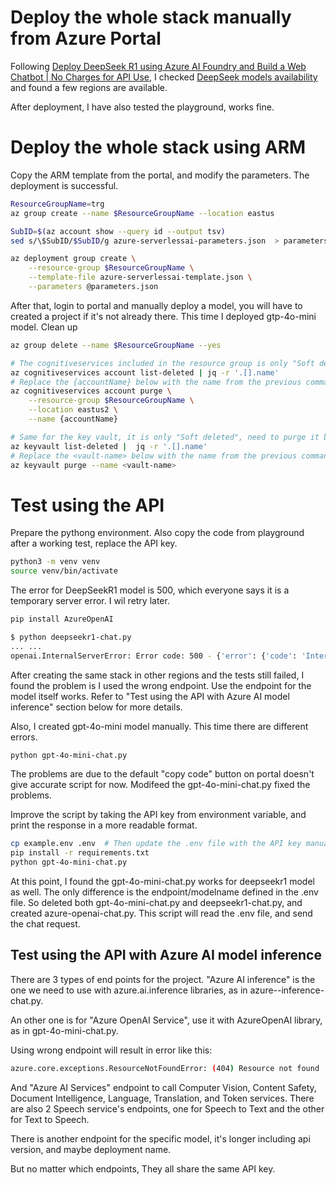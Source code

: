 # Deploy the whole stack manually from Azure Portal
Following [Deploy DeepSeek R1 using Azure AI Foundry and Build a Web Chatbot | No Charges for API Use](https://youtu.be/pj2knBX4S1w?si=I2_7MniDn0Us9bl0), I checked [DeepSeek models availability](https://learn.microsoft.com/en-us/azure/ai-studio/how-to/deploy-models-serverless-availability#deepseek-models-from-microsoft) and found a few regions are available. 

After deployment, I have also tested the playground, works fine.

# Deploy the whole stack using ARM
Copy the ARM template from the portal, and modify the parameters. The deployment is successful.
```bash
ResourceGroupName=trg
az group create --name $ResourceGroupName --location eastus

SubID=$(az account show --query id --output tsv)
sed s/\$SubID/$SubID/g azure-serverlessai-parameters.json  > parameters.json 

az deployment group create \
    --resource-group $ResourceGroupName \
    --template-file azure-serverlessai-template.json \
    --parameters @parameters.json
```
After that, login to portal and manually deploy a model, you will have to created a project if it's not already there. This time I deployed gtp-4o-mini model.
Clean up
```bash
az group delete --name $ResourceGroupName --yes

# The cognitiveservices included in the resource group is only "Soft deleted", need to purge it before create it again.
az cognitiveservices account list-deleted | jq -r '.[].name'
# Replace the {accountName} below with the name from the previous command
az cognitiveservices account purge \
    --resource-group $ResourceGroupName \
    --location eastus2 \
    --name {accountName}

# Same for the key vault, it is only "Soft deleted", need to purge it before create it again.
az keyvault list-deleted |  jq -r '.[].name'
# Replace the <vault-name> below with the name from the previous command
az keyvault purge --name <vault-name>
```
# Test using the API
Prepare the pythong environment. Also copy the code from playground after a working test, replace the API key.
```bash
python3 -m venv venv
source venv/bin/activate
```
The error for DeepSeekR1 model is 500, which everyone says it is a temporary server error. I wil retry later.
```bash
pip install AzureOpenAI

$ python deepseekr1-chat.py 
... ...
openai.InternalServerError: Error code: 500 - {'error': {'code': 'InternalServerError', 'message': 'Backend returned unexpected response. Please contact Microsoft for help.'}}
```
After creating the same stack in other regions and the tests still failed, I found the problem is I used the wrong endpoint. Use the endpoint for the model itself works. Refer to "Test using the API with Azure AI model inference" section below for more details.

Also, I created gpt-4o-mini model manually. This time there are different errors.
```bash
python gpt-4o-mini-chat.py
```
The problems are due to the default "copy code" button on portal doesn't give accurate script for now. Modifeed the gpt-4o-mini-chat.py fixed the problems.

Improve the script by taking the API key from environment variable, and print the response in a more readable format.
```bash
cp example.env .env  # Then update the .env file with the API key manually 
pip install -r requirements.txt 
python gpt-4o-mini-chat.py
```

At this point, I found the gpt-4o-mini-chat.py works for deepseekr1 model as well. The only difference is the endpoint/modelname defined in the .env file. So deleted both gpt-4o-mini-chat.py and deepseekr1-chat.py, and created azure-openai-chat.py. This script will read the .env file, and send the chat request.

## Test using the API with Azure AI model inference
There are 3 types of end points for the project. "Azure AI inference" is the one we need to use with azure.ai.inference libraries, as in azure--inference-chat.py.

An other one is for "Azure OpenAI Service", use it with AzureOpenAI library, as in gpt-4o-mini-chat.py.

Using wrong endpoint will result in error like this:
```bash
azure.core.exceptions.ResourceNotFoundError: (404) Resource not found
```

And "Azure AI Services" endpoint to call Computer Vision, Content Safety, Document Intelligence, Language, Translation, and Token services. There are also 2 Speech service's endpoints, one for Speech to Text and the other for Text to Speech.

There is another endpoint for the specific model, it's longer including api version, and maybe deployment name.

But no matter which endpoints, They all share the same API key. 
